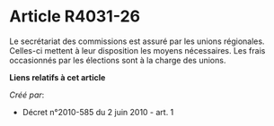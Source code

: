 # Article R4031-26

Le secrétariat des commissions est assuré par les unions régionales. Celles-ci mettent à leur disposition les moyens
nécessaires. Les frais occasionnés par les élections sont à la charge des unions.

**Liens relatifs à cet article**

_Créé par_:

  - Décret n°2010-585 du 2 juin 2010 - art. 1
